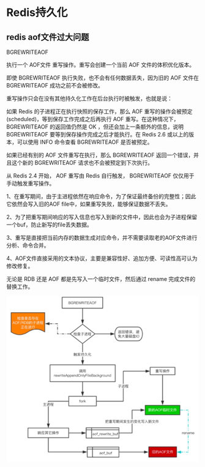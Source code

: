 # Redis持久化

## redis aof文件过大问题

BGREWRITEAOF

执行一个 AOF文件 重写操作。重写会创建一个当前 AOF 文件的体积优化版本。

即使 BGREWRITEAOF 执行失败，也不会有任何数据丢失，因为旧的 AOF 文件在 BGREWRITEAOF 成功之前不会被修改。

重写操作只会在没有其他持久化工作在后台执行时被触发，也就是说：

如果 Redis 的子进程正在执行快照的保存工作，那么 AOF 重写的操作会被预定(scheduled)，等到保存工作完成之后再执行 AOF 重写。在这种情况下， BGREWRITEAOF 的返回值仍然是 OK ，但还会加上一条额外的信息，说明 BGREWRITEAOF 要等到保存操作完成之后才能执行。在 Redis 2.6 或以上的版本，可以使用 INFO 命令查看 BGREWRITEAOF 是否被预定。

如果已经有别的 AOF 文件重写在执行，那么 BGREWRITEAOF 返回一个错误，并且这个新的 BGREWRITEAOF 请求也不会被预定到下次执行。

从 Redis 2.4 开始， AOF 重写由 Redis 自行触发， BGREWRITEAOF 仅仅用于手动触发重写操作。


1、在重写期间，由于主进程依然在响应命令，为了保证最终备份的完整性；因此它依然会写入旧的AOF file中，如果重写失败，能够保证数据不丢失。

2、为了把重写期间响应的写入信息也写入到新的文件中，因此也会为子进程保留一个buf，防止新写的file丢失数据。

3、重写是直接把当前内存的数据生成对应命令，并不需要读取老的AOF文件进行分析、命令合并。

4、AOF文件直接采用的文本协议，主要是兼容性好、追加方便、可读性高可认为修改修复。

无论是 RDB 还是 AOF 都是先写入一个临时文件，然后通过 rename 完成文件的替换工作。

![](../image/c8/RedisPersistence-1.png)